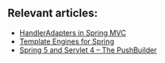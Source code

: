 ## Relevant articles:

- [HandlerAdapters in Spring MVC](http://www.baeldung.com/spring-mvc-handler-adapters)
- [Template Engines for Spring](http://www.baeldung.com/spring-template-engines)
- [Spring 5 and Servlet 4 – The PushBuilder](http://www.baeldung.com/spring-5-push)
